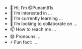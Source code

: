 - 👋 Hi, I’m @Punam91s
- 👀 I’m interested in ...
- 🌱 I’m currently learning ...
- 💞️ I’m looking to collaborate on ...
- 📫 How to reach me ...
- 😄 Pronouns: ...
- ⚡ Fun fact: ...

<!---
Punam91s/Punam91s is a ✨ special ✨ repository because its `README.md` (this file) appears on your GitHub profile.
You can click the Preview link to take a look at your changes.
--->
